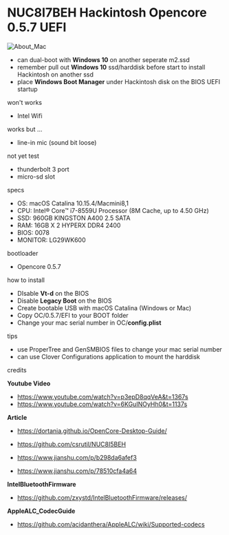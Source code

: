 # NUC8I7BEH Hackintosh Opencore 0.5.7 UEFI

![About_Mac](https://user-images.githubusercontent.com/31032428/80986699-84d9e380-8e63-11ea-934c-6ad4d18866d2.png)

* can dual-boot with **Windows 10** on another seperate m2.ssd 
* remember pull out **Windows 10** ssd/harddisk before start to install Hackintosh on another ssd
* place **Windows Boot Manager** under Hackintosh disk on the BIOS UEFI startup

won't works
 * Intel Wifi
 
works but ...
 * line-in mic (sound bit loose)
 
not yet test
 * thunderbolt 3 port
 * micro-sd slot
 
specs
  * OS: macOS Catalina 10.15.4/Macmini8,1
  * CPU: Intel® Core™ i7-8559U Processor (8M Cache, up to 4.50 GHz)
  * SSD: 960GB KINGSTON A400 2.5 SATA
  * RAM: 16GB X 2 HYPERX DDR4 2400
  * BIOS: 0078
  * MONITOR: LG29WK600
  
bootloader
  * Opencore 0.5.7
 
how to install
 * DIsable **Vt-d** on the BIOS
  * Disable **Legacy Boot** on the BIOS
  * Create bootable USB with macOS Catalina (Windows or Mac)
  * Copy OC/0.5.7/EFI to your BOOT folder
  * Change your mac serial number in OC/**config.plist**
  
tips
  * use ProperTree and GenSMBIOS files to change your mac serial number
  * can use Clover Configurations application to mount the harddisk
  
credits

**Youtube Video**
  * https://www.youtube.com/watch?v=p3epD8qqVeA&t=1367s
  * https://www.youtube.com/watch?v=6KGuINOyHh0&t=1137s
  
**Article**
  * https://dortania.github.io/OpenCore-Desktop-Guide/
  * https://github.com/csrutil/NUC8I5BEH

  * https://www.jianshu.com/p/b298da6afef3
  * https://www.jianshu.com/p/78510cfa4a64
  
**IntelBluetoothFirmware**
  * https://github.com/zxystd/IntelBluetoothFirmware/releases/
  
**AppleALC_CodecGuide**
  * https://github.com/acidanthera/AppleALC/wiki/Supported-codecs

